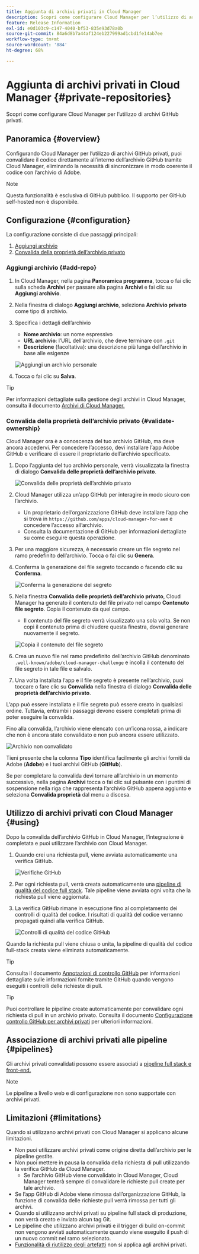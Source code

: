 ```yaml
---
title: Aggiunta di archivi privati in Cloud Manager
description: Scopri come configurare Cloud Manager per l’utilizzo di archivi GitHub privati.
feature: Release Information
exl-id: e0d103c9-c147-4040-bf53-835e93d78a0b
source-git-commit: 84a6d8b7a44af124eb227999ad1cbd1fe14ab7ee
workflow-type: tm+mt
source-wordcount: '884'
ht-degree: 68%

---
```



# Aggiunta di archivi privati in Cloud Manager {#private-repositories}

Scopri come configurare Cloud Manager per l’utilizzo di archivi GitHub privati.

## Panoramica {#overview}

Configurando Cloud Manager per l’utilizzo di archivi GitHub privati, puoi convalidare il codice direttamente all’interno dell’archivio GitHub tramite Cloud Manager, eliminando la necessità di sincronizzare in modo coerente il codice con l’archivio di Adobe.

>[!NOTE]
>
>Questa funzionalità è esclusiva di GitHub pubblico. Il supporto per GitHub self-hosted non è disponibile.

## Configurazione {#configuration}

La configurazione consiste di due passaggi principali:

1. [Aggiungi archivio](#add-repo)
1. [Convalida della proprietà dell’archivio privato](#validate-ownership)

### Aggiungi archivio {#add-repo}

1. In Cloud Manager, nella pagina **Panoramica programma**, tocca o fai clic sulla scheda **Archivi** per passare alla pagina **Archivi** e fai clic su **Aggiungi archivio**.

1. Nella finestra di dialogo **Aggiungi archivio**, seleziona **Archivio privato** come tipo di archivio.

1. Specifica i dettagli dell’archivio

   * **Nome archivio**: un nome espressivo
   * **URL archivio**: l’URL dell’archivio, che deve terminare con `.git`
   * **Descrizione** (facoltativa): una descrizione più lunga dell’archivio in base alle esigenze

   ![Aggiungi un archivio personale](/help/assets/repositories/add-own-github.png)

1. Tocca o fai clic su **Salva**.

>[!TIP]
>
>Per informazioni dettagliate sulla gestione degli archivi in Cloud Manager, consulta il documento [Archivi di Cloud Manager.](/help/managing-code/managing-repositories.md)

### Convalida della proprietà dell’archivio privato {#validate-ownership}

Cloud Manager ora è a conoscenza del tuo archivio GitHub, ma deve ancora accedervi. Per concedere l’accesso, devi installare l’app Adobe GitHub e verificare di essere il proprietario dell’archivio specificato.

1. Dopo l’aggiunta del tuo archivio personale, verrà visualizzata la finestra di dialogo **Convalida delle proprietà dell’archivio privato**.

   ![Convalida delle proprietà dell’archivio privato](/help/assets/repositories/private-repo-validate.png)

1. Cloud Manager utilizza un’app GitHub per interagire in modo sicuro con l’archivio.
   * Un proprietario dell’organizzazione GitHub deve installare l’app che si trova in `https://github.com/apps/cloud-manager-for-aem` e concedere l’accesso all’archivio.
   * Consulta la documentazione di GitHub per informazioni dettagliate su come eseguire questa operazione.

1. Per una maggiore sicurezza, è necessario creare un file segreto nel ramo predefinito dell’archivio. Tocca o fai clic su **Genera**.

1. Conferma la generazione del file segreto toccando o facendo clic su **Conferma**.

   ![Conferma la generazione del segreto](/help/assets/repositories/confirm-generation.png)

1. Nella finestra **Convalida delle proprietà dell’archivio privato**, Cloud Manager ha generato il contenuto del file privato nel campo **Contenuto file segreto**. Copia il contenuto da quel campo.

   * Il contenuto del file segreto verrà visualizzato una sola volta. Se non copi il contenuto prima di chiudere questa finestra, dovrai generare nuovamente il segreto.

   ![Copia il contenuto del file segreto](/help/assets/repositories/new-secret.png)

1. Crea un nuovo file nel ramo predefinito dell’archivio GitHub denominato `.well-known/adobe/cloud-manager-challenge` e incolla il contenuto del file segreto in tale file e salvalo.

1. Una volta installata l’app e il file segreto è presente nell’archivio, puoi toccare o fare clic su **Convalida** nella finestra di dialogo **Convalida delle proprietà dell’archivio privato**.

L’app può essere installata e il file segreto può essere creato in qualsiasi ordine. Tuttavia, entrambi i passaggi devono essere completati prima di poter eseguire la convalida.

Fino alla convalida, l’archivio viene elencato con un’icona rossa, a indicare che non è ancora stato convalidato e non può ancora essere utilizzato.

![Archivio non convalidato](/help/assets/repositories/unvalidated-repo.png)

Tieni presente che la colonna **Tipo** identifica facilmente gli archivi forniti da Adobe (**Adobe**) e i tuoi archivi GitHub (**GitHub**).

Se per completare la convalida devi tornare all’archivio in un momento successivo, nella pagina **Archivi** tocca o fai clic sul pulsante con i puntini di sospensione nella riga che rappresenta l’archivio GitHub appena aggiunto e seleziona **Convalida proprietà** dal menu a discesa.

## Utilizzo di archivi privati con Cloud Manager {#using}

Dopo la convalida dell’archivio GitHub in Cloud Manager, l’integrazione è completata e puoi utilizzare l’archivio con Cloud Manager.

1. Quando crei una richiesta pull, viene avviata automaticamente una verifica GitHub.

   ![Verifiche GitHub](/help/assets/repositories/github-checks.png)

1. Per ogni richiesta pull, verrà creata automaticamente una [pipeline di qualità del codice full stack](/help/using/managing-pipelines.md). Tale pipeline viene avviata ogni volta che la richiesta pull viene aggiornata.

1. La verifica GitHub rimane in esecuzione fino al completamento dei controlli di qualità del codice. I risultati di qualità del codice verranno propagati quindi alla verifica GitHub.

   ![Controlli di qualità del codice GitHub](/help/assets/repositories/github-code-quality.png)

Quando la richiesta pull viene chiusa o unita, la pipeline di qualità del codice full-stack creata viene eliminata automaticamente.

>[!TIP]
>
>Consulta il documento [Annotazioni di controllo GitHub](github-annotations.md) per informazioni dettagliate sulle informazioni fornite tramite GitHub quando vengono eseguiti i controlli delle richieste di pull.

>[!TIP]
>
>Puoi controllare le pipeline create automaticamente per convalidare ogni richiesta di pull in un archivio privato. Consulta il documento [Configurazione controllo GitHub per archivi privati](github-check-config.md) per ulteriori informazioni.

## Associazione di archivi privati alle pipeline {#pipelines}

Gli archivi privati convalidati possono essere associati a [pipeline full stack e front-end.](/help/overview/ci-cd-pipelines.md)

>[!NOTE]
>
>Le pipeline a livello web e di configurazione non sono supportate con archivi privati.

## Limitazioni {#limitations}

Quando si utilizzano archivi privati con Cloud Manager si applicano alcune limitazioni.

* Non puoi utilizzare archivi privati come origine diretta dell’archivio per le pipeline gestite.
* Non puoi mettere in pausa la convalida della richiesta di pull utilizzando la verifica GitHub da Cloud Manager.
   * Se l’archivio GitHub viene convalidato in Cloud Manager, Cloud Manager tenterà sempre di convalidare le richieste pull create per tale archivio.
* Se l’app GitHub di Adobe viene rimossa dall’organizzazione GitHub, la funzione di convalida delle richieste pull verrà rimossa per tutti gli archivi.
* Quando si utilizzano archivi privati su pipeline full stack di produzione, non verrà creato e inviato alcun tag Git.
* Le pipeline che utilizzano archivi privati e il trigger di build on-commit non vengono avviati automaticamente quando viene eseguito il push di un nuovo commit nel ramo selezionato.
* [Funzionalità di riutilizzo degli artefatti](/help/getting-started/project-setup.md#build-artifact-reuse) non si applica agli archivi privati.
